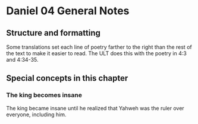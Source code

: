 # Daniel 04 General Notes
## Structure and formatting

Some translations set each line of poetry farther to the right than the rest of the text to make it easier to read. The ULT does this with the poetry in 4:3 and 4:34-35.

## Special concepts in this chapter

### The king becomes insane

The king became insane until he realized that Yahweh was the ruler over everyone, including him.